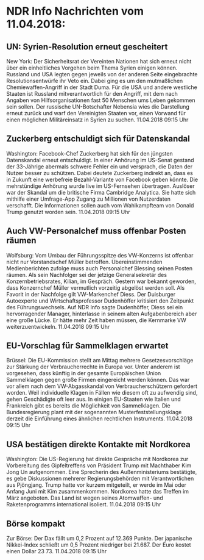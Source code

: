 # NDR Info Nachrichten vom 11.04.2018:


## UN: Syrien-Resolution erneut gescheitert
New York: Der Sicherheitsrat der Vereinten Nationen hat sich erneut nicht über ein einheitliches Vorgehen beim Thema Syrien einigen können. Russland und USA legten gegen jeweils von der anderen Seite eingebrachte Resolutionsentwürfe ihr Veto ein. Dabei ging es um den mutmaßlichen Chemiewaffen-Angriff in der Stadt Duma. Für die USA und andere westliche Staaten ist Russland mitverantwortlich für den Angriff, mit dem nach Angaben von Hilfsorganisationen fast 50 Menschen ums Leben gekommen sein sollen. Der russische UN-Botschafter Nebensia wies die Darstellung erneut zurück und warf den Vereinigten Staaten vor, einen Vorwand für einen möglichen Militäreinsatz in Syrien zu suchen. 11.04.2018 09:15 Uhr 

## Zuckerberg entschuldigt sich für Datenskandal
Washington:		 Facebook-Chef Zuckerberg hat sich für den jüngsten Datenskandal erneut entschuldigt. In einer Anhörung im US-Senat gestand der 33-Jährige abermals schwere Fehler ein und versprach, die Daten der Nutzer besser zu schützen. Dabei deutete Zuckerberg indirekt an, dass es in Zukunft eine werbefreie Bezahl-Variante von Facebook geben könnte. Die mehrstündige Anhörung wurde live im US-Fernsehen übertragen. Auslöser war der Skandal um die britische Firma Cambridge Analytica. Sie hatte sich mithilfe einer Umfrage-App Zugang zu Millionen von Nutzerdaten verschafft. Die Informationen sollen auch vom Wahlkampfteam von Donald Trump genutzt worden sein. 11.04.2018 09:15 Uhr 

## Auch VW-Personalchef muss offenbar Posten räumen
Wolfsburg: Vom Umbau der Führungsspitze des VW-Konzerns ist offenbar nicht nur Vorstandschef Müller betroffen. Übereinstimmenden Medienberichten zufolge muss auch Personalchef Blessing seinen Posten räumen. Als sein Nachfolger sei der jetzige Generalsekretär des Konzernbetriebsrates, Kilian, im Gespräch. Gestern war bekannt geworden, dass Konzernchef Müller vermutlich vorzeitig abgelöst werden soll. Als Favorit in der Nachfolge gilt VW-Markenchef Diess. Der Duisburger Autoexperte und Wirtschaftsprofessor Dudenhöffer kritisiert den Zeitpunkt des Führungswechsels. Auf NDR Info sagte Dudenhöffer, Diess sei ein hervorragender Manager, hinterlasse in seinem alten Aufgabenbereich aber eine große Lücke. Er hätte mehr Zeit haben müssen, die Kernmarke VW weiterzuentwickeln. 11.04.2018 09:15 Uhr 

## EU-Vorschlag für Sammelklagen erwartet
Brüssel: Die EU-Kommission stellt am Mittag mehrere Gesetzesvorschläge zur Stärkung der Verbraucherrechte in Europa vor. Unter anderem ist vorgesehen, dass künftig in der gesamte Europäischen Union Sammelklagen gegen große Firmen eingereicht werden können. Das war vor allem nach dem VW-Abgasskandal von Verbraucherschützern gefordert worden. Weil individuelle Klagen in Fällen wie diesem oft zu aufwendig sind, gehen Geschädigte oft leer aus. In einigen EU-Staaten wie Italien und Frankreich gibt es bereits die Möglichkeit von Sammelklagen. Die Bundesregierung plant mit der sogenannten Musterfeststellungsklage derzeit die Einführung eines ähnlichen rechtlichen Instruments. 11.04.2018 09:15 Uhr 

## USA bestätigen direkte Kontakte mit Nordkorea
Washington: 	Die US-Regierung hat direkte Gespräche mit Nordkorea zur Vorbereitung des Gipfeltreffens von Präsident Trump mit Machthaber Kim Jong Un aufgenommen. Eine Sprecherin des Außenministeriums bestätigte, es gebe Diskussionen mehrerer Regierungsbehörden mit Verantwortlichen aus Pjöngjang. Trump hatte vor kurzem mitgeteilt, er werde im Mai oder Anfang Juni mit Kim zusammenkommen. Nordkorea hatte das Treffen im März angeboten. Das Land ist wegen seines Atomwaffen- und Raketenprogramms international isoliert. 11.04.2018 09:15 Uhr 

## Börse kompakt
Zur Börse: Der Dax fällt um 0,2 Prozent auf 12.369 Punkte. Der japanische Nikkei-Index schließt um 0,5 Prozent niedriger bei 21.687. Der Euro kostet einen Dollar 23 73. 11.04.2018 09:15 Uhr 
